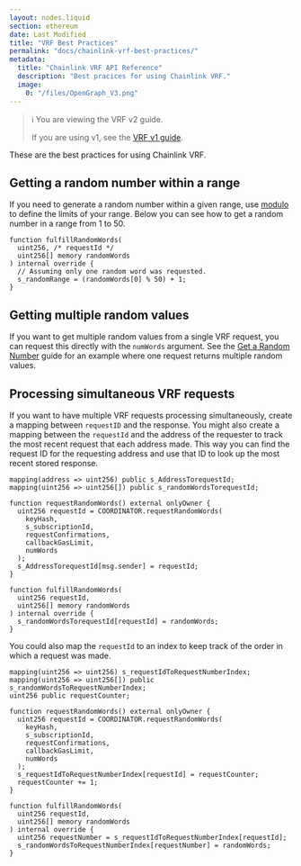 ```yaml
---
layout: nodes.liquid
section: ethereum
date: Last Modified
title: "VRF Best Practices"
permalink: "docs/chainlink-vrf-best-practices/"
metadata:
  title: "Chainlink VRF API Reference"
  description: "Best pracices for using Chainlink VRF."
  image:
    0: "/files/OpenGraph_V3.png"
---
```


> ℹ️ You are viewing the VRF v2 guide.
>
> If you are using v1, see the [VRF v1 guide](./v1).

These are the best practices for using Chainlink VRF.

## Getting a random number within a range

If you need to generate a random number within a given range, use [modulo](https://docs.soliditylang.org/en/v0.8.7/types.html#modulo) to define the limits of your range. Below you can see how to get a random number in a range from 1 to 50.

```solidity
function fulfillRandomWords(
  uint256, /* requestId */
  uint256[] memory randomWords
) internal override {
  // Assuming only one random word was requested.
  s_randomRange = (randomWords[0] % 50) + 1;
}
```

## Getting multiple random values

If you want to get multiple random values from a single VRF request, you can request this directly with the `numWords` argument. See the [Get a Random Number](/docs/get-a-random-number/) guide for an example where one request returns multiple random values.

## Processing simultaneous VRF requests

If you want to have multiple VRF requests processing simultaneously, create a mapping between `requestID` and the response. You might also create a mapping between the `requestId` and the address of the requester to track the most recent request that each address made. This way you can find the request ID for the requesting address and use that ID to look up the most recent stored response.

```solidity
mapping(address => uint256) public s_AddressTorequestId;
mapping(uint256 => uint256[]) public s_randomWordsTorequestId;

function requestRandomWords() external onlyOwner {
  uint256 requestId = COORDINATOR.requestRandomWords(
    keyHash,
    s_subscriptionId,
    requestConfirmations,
    callbackGasLimit,
    numWords
  );
  s_AddressTorequestId[msg.sender] = requestId;
}

function fulfillRandomWords(
  uint256 requestId,
  uint256[] memory randomWords
) internal override {
  s_randomWordsTorequestId[requestId] = randomWords;
}
```

You could also map the `requestId` to an index to keep track of the order in which a request was made.

```solidity
mapping(uint256 => uint256) s_requestIdToRequestNumberIndex;
mapping(uint256 => uint256[]) public s_randomWordsToRequestNumberIndex;
uint256 public requestCounter;

function requestRandomWords() external onlyOwner {
  uint256 requestId = COORDINATOR.requestRandomWords(
    keyHash,
    s_subscriptionId,
    requestConfirmations,
    callbackGasLimit,
    numWords
  );
  s_requestIdToRequestNumberIndex[requestId] = requestCounter;
  requestCounter += 1;
}

function fulfillRandomWords(
  uint256 requestId,
  uint256[] memory randomWords
) internal override {
  uint256 requestNumber = s_requestIdToRequestNumberIndex[requestId];
  s_randomWordsToRequestNumberIndex[requestNumber] = randomWords;
}
```
